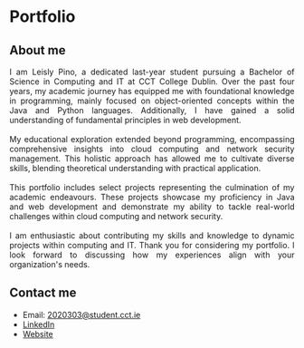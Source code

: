 # Portfolio

## About me

<div align="justify">
I am Leisly Pino, a dedicated last-year student pursuing a Bachelor of Science in Computing and IT at CCT College Dublin. Over the past four years, my academic journey has equipped me with foundational knowledge in programming, mainly focused on object-oriented concepts within the Java and Python languages. Additionally, I have gained a solid understanding of fundamental principles in web development.<br><br>

<div align="justify">
My educational exploration extended beyond programming, encompassing comprehensive insights into cloud computing and network security management. This holistic approach has allowed me to cultivate diverse skills, blending theoretical understanding with practical application.<br><br>

<div align="justify">
This portfolio includes select projects representing the culmination of my academic endeavours. These projects showcase my proficiency in Java and web development and demonstrate my ability to tackle real-world challenges within cloud computing and network security.<br><br>

<div align="justify">
I am enthusiastic about contributing my skills and knowledge to dynamic projects within computing and IT. Thank you for considering my portfolio. I look forward to discussing how my experiences align with your organization's needs.

## Contact me

- Email: 2020303@student.cct.ie
- [LinkedIn](https://www.linkedin.com/in/lepidu/)
- [Website](Portfolio/index.html)
